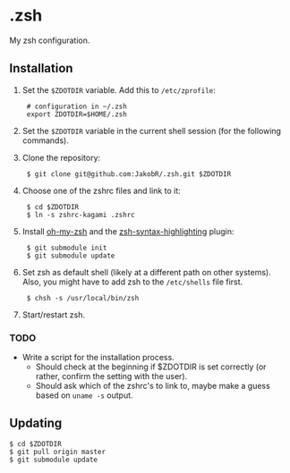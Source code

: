 .zsh
====

My zsh configuration.


Installation
------------

1. Set the `$ZDOTDIR` variable. Add this to `/etc/zprofile`:

        # configuration in ~/.zsh
        export ZDOTDIR=$HOME/.zsh

2. Set the `$ZDOTDIR` variable in the current shell session (for the following commands).

3. Clone the repository:

        $ git clone git@github.com:JakobR/.zsh.git $ZDOTDIR

4. Choose one of the zshrc files and link to it:

        $ cd $ZDOTDIR
        $ ln -s zshrc-kagami .zshrc

5. Install [oh-my-zsh](https://github.com/robbyrussell/oh-my-zsh) and the [zsh-syntax-highlighting](https://github.com/zsh-users/zsh-syntax-highlighting) plugin:

        $ git submodule init
        $ git submodule update

6. Set zsh as default shell (likely at a different path on other systems). Also, you might have to add zsh to the `/etc/shells` file first.

        $ chsh -s /usr/local/bin/zsh

7. Start/restart zsh.

### TODO

* Write a script for the installation process.
  * Should check at the beginning if $ZDOTDIR is set correctly (or rather, confirm the setting with the user).
  * Should ask which of the zshrc's to link to, maybe make a guess based on `uname -s` output.


Updating
--------

    $ cd $ZDOTDIR
    $ git pull origin master
    $ git submodule update
